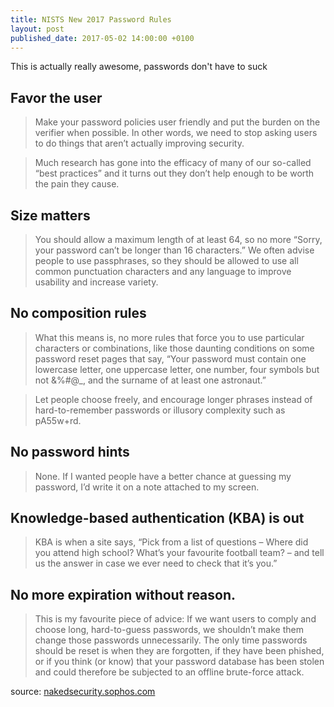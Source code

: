 ```yaml
---
title: NISTS New 2017 Password Rules
layout: post
published_date: 2017-05-02 14:00:00 +0100
---
```


This is actually really awesome, passwords don't have to suck

## Favor the user
 
> Make your password policies user friendly and put the burden on the verifier when possible. In other words, we need to stop asking users to do things that aren’t actually improving security.

> Much research has gone into the efficacy of many of our so-called “best practices” and it turns out they don’t help enough to be worth the pain they cause.

## Size matters
> You should allow a maximum length of at least 64, so no more “Sorry, your password can’t be longer than 16 characters.” We often advise people to use passphrases, so they should be allowed to use all common punctuation characters and any language to improve usability and increase variety.

## No composition rules
> What this means is, no more rules that force you to use particular characters or combinations, like those daunting conditions on some password reset pages that say, “Your password must contain one lowercase letter, one uppercase letter, one number, four symbols but not &%#@_, and the surname of at least one astronaut.”

> Let people choose freely, and encourage longer phrases instead of hard-to-remember passwords or illusory complexity such as pA55w+rd.

## No password hints
> None. If I wanted people have a better chance at guessing my password, I’d write it on a note attached to my screen.

## Knowledge-based authentication (KBA) is out
> KBA is when a site says, “Pick from a list of questions – Where did you attend high school? What’s your favourite football team? – and tell us the answer in case we ever need to check that it’s you.”

## No more expiration without reason.
> This is my favourite piece of advice: If we want users to comply and choose long, hard-to-guess passwords, we shouldn’t make them change those passwords unnecessarily.
> The only time passwords should be reset is when they are forgotten, if they have been phished, or if you think (or know) that your password database has been stolen and could therefore be subjected to an offline brute-force attack.

source: [nakedsecurity.sophos.com](https://nakedsecurity.sophos.com/2016/08/18/nists-new-password-rules-what-you-need-to-know/)
